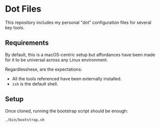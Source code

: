 # Dot Files

This repository includes my personal "dot" configuration files for several key tools.

## Requirements

By default, this is a macOS-centric setup but affordances have been made for it to be universal across any Linux environment.

Regardlesshese, are the expectations:

- All the tools referenced have been externally installed.
- `zsh` is the default shell.

## Setup

Once cloned, running the bootstrap script should be enough:

    ./bin/bootstrap.sh
